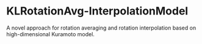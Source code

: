 # KLRotationAvg-InterpolationModel
A novel approach for rotation averaging and rotation interpolation based on high-dimensional Kuramoto model.
